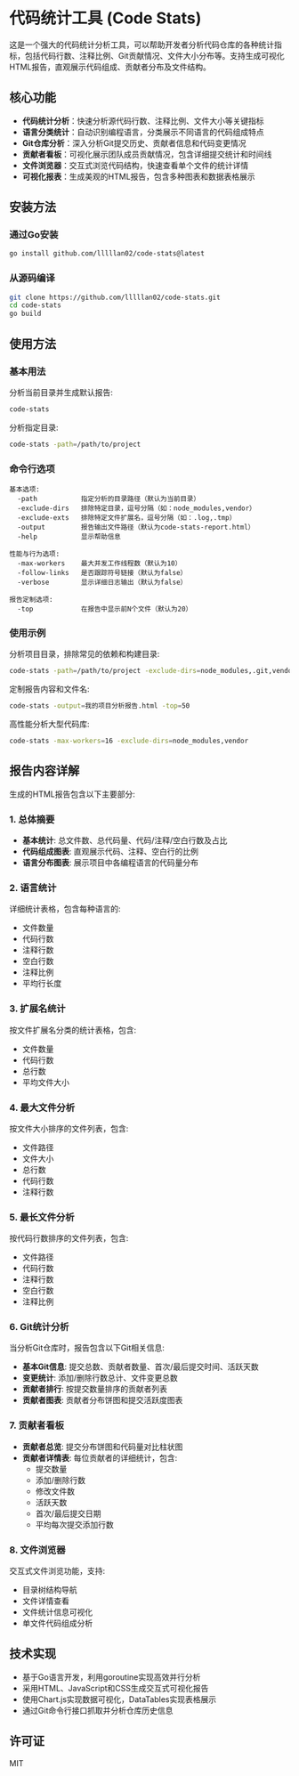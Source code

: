 # 代码统计工具 (Code Stats)

这是一个强大的代码统计分析工具，可以帮助开发者分析代码仓库的各种统计指标，包括代码行数、注释比例、Git贡献情况、文件大小分布等。支持生成可视化HTML报告，直观展示代码组成、贡献者分布及文件结构。

## 核心功能

- **代码统计分析**：快速分析源代码行数、注释比例、文件大小等关键指标
- **语言分类统计**：自动识别编程语言，分类展示不同语言的代码组成特点
- **Git仓库分析**：深入分析Git提交历史、贡献者信息和代码变更情况
- **贡献者看板**：可视化展示团队成员贡献情况，包含详细提交统计和时间线
- **文件浏览器**：交互式浏览代码结构，快速查看单个文件的统计详情
- **可视化报表**：生成美观的HTML报告，包含多种图表和数据表格展示

## 安装方法

### 通过Go安装

```bash
go install github.com/lllllan02/code-stats@latest
```

### 从源码编译

```bash
git clone https://github.com/lllllan02/code-stats.git
cd code-stats
go build
```

## 使用方法

### 基本用法

分析当前目录并生成默认报告:

```bash
code-stats
```

分析指定目录:

```bash
code-stats -path=/path/to/project
```

### 命令行选项

```
基本选项:
  -path           指定分析的目录路径（默认为当前目录）
  -exclude-dirs   排除特定目录，逗号分隔（如：node_modules,vendor）
  -exclude-exts   排除特定文件扩展名，逗号分隔（如：.log,.tmp）
  -output         报告输出文件路径（默认为code-stats-report.html）
  -help           显示帮助信息

性能与行为选项:
  -max-workers    最大并发工作线程数（默认为10）
  -follow-links   是否跟踪符号链接（默认为false）
  -verbose        显示详细日志输出（默认为false）

报告定制选项:
  -top            在报告中显示前N个文件（默认为20）
```

### 使用示例

分析项目目录，排除常见的依赖和构建目录:

```bash
code-stats -path=/path/to/project -exclude-dirs=node_modules,.git,vendor,build,dist
```

定制报告内容和文件名:

```bash
code-stats -output=我的项目分析报告.html -top=50
```

高性能分析大型代码库:

```bash
code-stats -max-workers=16 -exclude-dirs=node_modules,vendor
```

## 报告内容详解

生成的HTML报告包含以下主要部分:

### 1. 总体摘要

- **基本统计**: 总文件数、总代码量、代码/注释/空白行数及占比
- **代码组成图表**: 直观展示代码、注释、空白行的比例
- **语言分布图表**: 展示项目中各编程语言的代码量分布

### 2. 语言统计

详细统计表格，包含每种语言的:
- 文件数量
- 代码行数
- 注释行数
- 空白行数
- 注释比例
- 平均行长度

### 3. 扩展名统计

按文件扩展名分类的统计表格，包含:
- 文件数量
- 代码行数
- 总行数
- 平均文件大小

### 4. 最大文件分析

按文件大小排序的文件列表，包含:
- 文件路径
- 文件大小
- 总行数
- 代码行数
- 注释行数

### 5. 最长文件分析

按代码行数排序的文件列表，包含:
- 文件路径
- 代码行数
- 注释行数
- 空白行数
- 注释比例

### 6. Git统计分析

当分析Git仓库时，报告包含以下Git相关信息:

- **基本Git信息**: 提交总数、贡献者数量、首次/最后提交时间、活跃天数
- **变更统计**: 添加/删除行数总计、文件变更总数
- **贡献者排行**: 按提交数量排序的贡献者列表
- **贡献者图表**: 贡献者分布饼图和提交活跃度图表

### 7. 贡献者看板

- **贡献者总览**: 提交分布饼图和代码量对比柱状图
- **贡献者详情表**: 每位贡献者的详细统计，包含:
  - 提交数量
  - 添加/删除行数
  - 修改文件数
  - 活跃天数
  - 首次/最后提交日期
  - 平均每次提交添加行数

### 8. 文件浏览器

交互式文件浏览功能，支持:
- 目录树结构导航
- 文件详情查看
- 文件统计信息可视化
- 单文件代码组成分析

## 技术实现

- 基于Go语言开发，利用goroutine实现高效并行分析
- 采用HTML、JavaScript和CSS生成交互式可视化报告
- 使用Chart.js实现数据可视化，DataTables实现表格展示
- 通过Git命令行接口抓取并分析仓库历史信息

## 许可证

MIT 